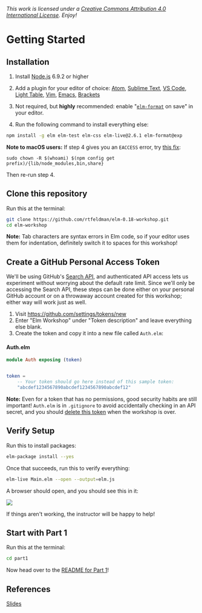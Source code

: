<i>This work is licensed under a <a rel="license" href="http://creativecommons.org/licenses/by/4.0/">Creative Commons Attribution 4.0 International License</a>. Enjoy!</i>

Getting Started
===============

## Installation

1. Install [Node.js](http://nodejs.org) 6.9.2 or higher

2. Add a plugin for your editor of choice: [Atom](https://atom.io/packages/language-elm), [Sublime Text](https://packagecontrol.io/packages/Elm%20Language%20Support), [VS Code](https://github.com/sbrink/vscode-elm), [Light Table](https://github.com/rundis/elm-light), [Vim](https://github.com/lambdatoast/elm.vim), [Emacs](https://github.com/jcollard/elm-mode), [Brackets](https://github.com/lepinay/elm-brackets)

3. Not required, but **highly** recommended: enable "[`elm-format`](https://github.com/avh4/elm-format) on save" in your editor.

4. Run the following command to install everything else:

```bash
npm install -g elm elm-test elm-css elm-live@2.6.1 elm-format@exp
```
**Note to macOS users:** If step 4 gives you an `EACCESS` error, try [this fix](https://docs.npmjs.com/getting-started/fixing-npm-permissions):


```
sudo chown -R $(whoami) $(npm config get prefix)/{lib/node_modules,bin,share}
```

Then re-run step 4.

## Clone this repository

Run this at the terminal:

```bash
git clone https://github.com/rtfeldman/elm-0.18-workshop.git
cd elm-workshop
```

**Note:** Tab characters are syntax errors in Elm code, so if your editor uses them for indentation, definitely switch it to spaces for this workshop!

## Create a GitHub Personal Access Token

We'll be using GitHub's [Search API](https://developer.github.com/v3/search/), and authenticated API access lets us experiment without worrying about the default rate limit. Since we'll only be accessing the Search API, these steps can be done either on your personal GitHub account or on a throwaway account created for this workshop; either way will work just as well.

1. Visit https://github.com/settings/tokens/new
2. Enter "Elm Workshop" under "Token description" and leave everything else blank.
3. Create the token and copy it into a new file called `Auth.elm`:

#### Auth.elm

```elm
module Auth exposing (token)


token =
    -- Your token should go here instead of this sample token:
    "abcdef1234567890abcdef1234567890abcdef12"
```

**Note:** Even for a token that has no permissions, good security habits are
still important! `Auth.elm` is in `.gitignore` to avoid accidentally checking in
an API secret, and you should [delete this token](https://github.com/settings/tokens) when the workshop is over.


## Verify Setup

Run this to install packages:

```bash
elm-package install --yes
```

Once that succeeds, run this to verify everything:

```bash
elm-live Main.elm --open --output=elm.js
```

A browser should open, and you should see this in it:

![](https://cloud.githubusercontent.com/assets/1094080/14227327/db89d3a0-f8af-11e5-8c37-c3e8afaa9d03.png)

If things aren't working, the instructor will be happy to help!

## Start with Part 1

Run this at the terminal:

```bash
cd part1
```

Now head over to the [README for Part 1](https://github.com/rtfeldman/elm-workshop/tree/master/part1)!

## References

[Slides](https://docs.google.com/presentation/d/1sNx5k3_fHwJcgm9QEY1LsMH_TyF5SnnOSDKb8HvFsEU/edit?usp=sharing)
